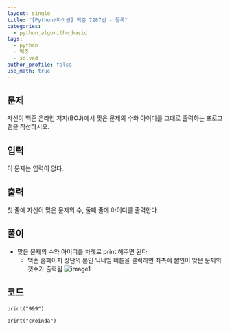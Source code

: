 ```yaml
---
layout: single
title: "[Python/파이썬] 백준 7287번 - 등록"
categories:
  - python_algorithm_basic
tags:
  - python
  - 백준
  - solved
author_profile: false
use_math: true
---
```

## 문제
자신이 백준 온라인 저지(BOJ)에서 맞은 문제의 수와 아이디를 그대로 출력하는 프로그램을 작성하시오.

## 입력
이 문제는 입력이 없다.

## 출력
첫 줄에 자신이 맞은 문제의 수, 둘째 줄에 아이디를 출력한다.

## 풀이
- 맞은 문제의 수와 아이디를 차례로 print 해주면 된다.
	- 백준 홈페이지 상단의 본인 닉네임 버튼을 클릭하면 좌측에 본인이 맞은 문제의 갯수가 출력됨
![image1](images/2024-09-04-python_day_22/image1.png)

## 코드
```
print("999")

print("croinda")
```
<br><br>